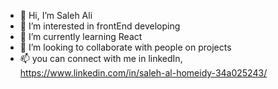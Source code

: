 - 👋 Hi, I’m Saleh Ali 
- 👀 I’m interested in frontEnd developing
- 🌱 I’m currently learning React 
- 💞️ I’m looking to collaborate with people on projects
- 📫 you can connect with me in linkedIn, https://www.linkedin.com/in/saleh-al-homeidy-34a025243/ 

<!---
salehali22/salehali22 is a ✨ special ✨ repository because its `README.md` (this file) appears on your GitHub profile.
You can click the Preview link to take a look at your changes.
--->
